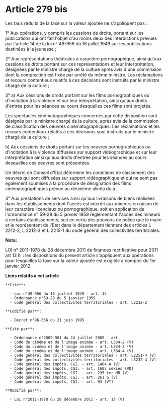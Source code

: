 # Article 279 bis

Les taux réduits de la taxe sur la valeur ajoutée ne s'appliquent pas :

1° Aux opérations, y compris les cessions de droits, portant sur les publications qui ont fait l'objet d'au moins deux des
interdictions prévues par l'article 14 de la loi n° 49-956 du 16 juillet 1949 sur les publications destinées à la jeunesse ;

2° Aux représentations théâtrales à caractère pornographique, ainsi qu'aux cessions de droits portant sur ces représentations
et leur interprétation, désignées par le ministre chargé de la culture après avis d'une commission dont la composition est
fixée par arrêté du même ministre. Les réclamations et recours contentieux relatifs à ces décisions sont instruits par le
ministre chargé de la culture ;

3° a) Aux cessions de droits portant sur les films pornographiques ou d'incitation à la violence et sur leur interprétation,
ainsi qu'aux droits d'entrée pour les séances au cours desquelles ces films sont projetés.

Les spectacles cinématographiques concernés par cette disposition sont désignés par le ministre chargé de la culture, après
avis de la commission de classification des oeuvres cinématographiques. Les réclamations et les recours contentieux relatifs
à ces décisions sont instruits par le ministre chargé de la culture ;

b) Aux cessions de droits portant sur les oeuvres pornographiques ou d'incitation à la violence diffusées sur support
vidéographique et sur leur interprétation ainsi qu'aux droits d'entrée pour les séances au cours desquelles ces oeuvres sont
présentées.

Un décret en Conseil d'Etat détermine les conditions de classement des oeuvres qui sont diffusées sur support vidéographique
et qui ne sont pas également soumises à la procédure de désignation des films cinématographiques prévue au deuxième alinéa du
a ;

4° Aux prestations de services ainsi qu'aux livraisons de biens réalisées dans les établissements dont l'accès est interdit
aux mineurs en raison de leur caractère licencieux ou pornographique, soit en application de l'ordonnance n° 59-28 du 5
janvier 1959 réglementant l'accès des mineurs à certains établissements, soit en vertu des pouvoirs de police que le maire et
le représentant de l'Etat dans le département tiennent des articles L 2212-2, L 2212-3 et L 2215-1 du code général des
collectivités territoriales.

**Nota:**

LOI n° 2011-1978 du 28 décembre 2011 de finances rectificative pour 2011 art 13 III : les dispositions du présent article
s'appliquent aux opérations pour lesquelles la taxe sur la valeur ajoutée est exigible à compter du 1er janvier 2012.

**Liens relatifs à cet article**

	**Cite**:

	  - Loi n°49-956 du 16 juillet 1949 - art. 14
	  - Ordonnance n°59-28 du 5 janvier 1959
	  - Code général des collectivités territoriales - art. L2212-2

	**Codifié par**:

	  - Décret n°96-556 du 21 juin 1995

	**Cité par**:

	  - Ordonnance n°2009-901 du 24 juillet 2009 - art.
	  - Code du cinéma et de l'image animée - art. L334-2 (V)
	  - Code du cinéma et de l'image animée - art. L334-3 (V)
	  - Code du cinéma et de l'image animée - art. L334-4 (V)
	  - Code général des collectivités territoriales - art. L2251-4 (V)
	  - Code général des collectivités territoriales - art. L3232-4 (V)
	  - Code général des impôts, CGI. - art. 1464 A (V)
	  - Code général des impôts, CGI. - art. 1605 sexies (VD)
	  - Code général des impôts, CGI. - art. 235 ter MB (V)
	  - Code général des impôts, CGI. - art. 261 G (V)
	  - Code général des impôts, CGI. - art. 93 (VT)

	**Modifié par**:

	  - Loi n°2011-1978 du 28 décembre 2011 - art. 13 (V)
